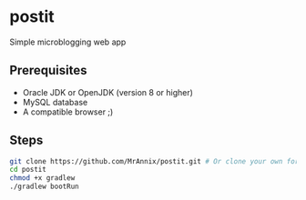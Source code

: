 # postit
Simple microblogging web app
## Prerequisites
- Oracle JDK or OpenJDK (version 8 or higher)
- MySQL database
- A compatible browser ;)

## Steps
```sh
git clone https://github.com/MrAnnix/postit.git # Or clone your own fork
cd postit
chmod +x gradlew
./gradlew bootRun
```

